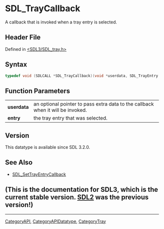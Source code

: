 # SDL_TrayCallback

A callback that is invoked when a tray entry is selected.

## Header File

Defined in [<SDL3/SDL_tray.h>](https://github.com/libsdl-org/SDL/blob/main/include/SDL3/SDL_tray.h)

## Syntax

```c
typedef void (SDLCALL *SDL_TrayCallback)(void *userdata, SDL_TrayEntry *entry);
```

## Function Parameters

|              |                                                                                 |
| ------------ | ------------------------------------------------------------------------------- |
| **userdata** | an optional pointer to pass extra data to the callback when it will be invoked. |
| **entry**    | the tray entry that was selected.                                               |

## Version

This datatype is available since SDL 3.2.0.

## See Also

- [SDL_SetTrayEntryCallback](SDL_SetTrayEntryCallback)


## (This is the documentation for SDL3, which is the current stable version. [SDL2](https://wiki.libsdl.org/SDL2/) was the previous version!)



----
[CategoryAPI](CategoryAPI), [CategoryAPIDatatype](CategoryAPIDatatype), [CategoryTray](CategoryTray)

